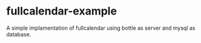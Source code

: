 # fullcalendar-example
A simple implamentation of fullcalendar using bottle as server and mysql as database.
